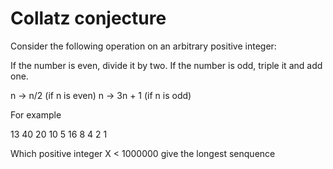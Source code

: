 # Collatz conjecture

Consider the following operation on an arbitrary positive integer:

If the number is even, divide it by two.
If the number is odd, triple it and add one.

n -> n/2 (if n is even)
n -> 3n + 1 (if n is odd)

For example 

13 40 20 10 5 16 8 4 2 1

Which positive integer X < 1000000 give the longest senquence 

